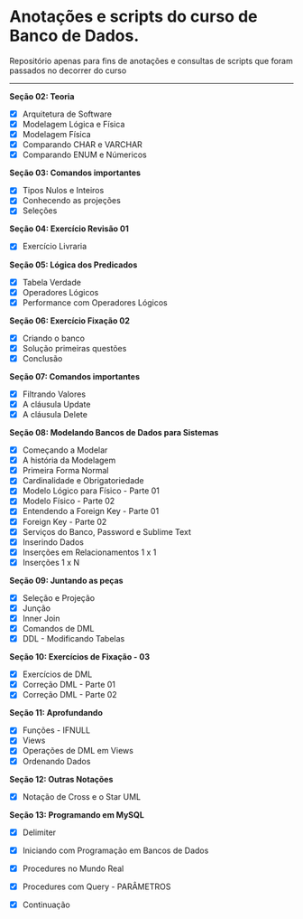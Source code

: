 # Anotações e scripts do curso de Banco de Dados.

<p> Repositório apenas para fins de anotações e consultas de scripts que foram passados no decorrer do curso </p>

---

**Seção 02: Teoria**
- [x] Arquitetura de Software
- [x] Modelagem Lógica e Física
- [x] Modelagem Física
- [x] Comparando CHAR e VARCHAR
- [x] Comparando ENUM e Númericos

**Seção 03: Comandos importantes**
- [x] Tipos Nulos e Inteiros
- [x] Conhecendo as projeções
- [x] Seleções

**Seção 04: Exercício Revisão 01**
- [x] Exercício Livraria

**Seção 05: Lógica dos Predicados**
- [x] Tabela Verdade
- [x] Operadores Lógicos
- [x] Performance com Operadores Lógicos

**Seção 06: Exercício Fixação 02**
- [x] Criando o banco
- [x] Solução primeiras questões
- [x] Conclusão

**Seção 07: Comandos importantes**
- [x] Filtrando Valores
- [x] A cláusula Update
- [x] A cláusula Delete

**Seção 08: Modelando Bancos de Dados para Sistemas**
- [x] Começando a Modelar
- [x] A história da Modelagem
- [x] Primeira Forma Normal
- [x] Cardinalidade e Obrigatoriedade
- [x] Modelo Lógico para Físico - Parte 01
- [x] Modelo Físico - Parte 02
- [x] Entendendo a Foreign Key - Parte 01
- [x] Foreign Key - Parte 02
- [x] Serviços do Banco, Password e Sublime Text
- [x] Inserindo Dados
- [x] Inserções em Relacionamentos 1 x 1
- [x] Inserções 1 x N

**Seção 09: Juntando as peças**
- [x] Seleção e Projeção
- [x] Junção
- [x] Inner Join
- [x] Comandos de DML
- [x] DDL - Modificando Tabelas

**Seção 10: Exercícios de Fixação - 03**
- [x] Exercícios de DML
- [x] Correção DML - Parte 01
- [x] Correção DML - Parte 02

**Seção 11: Aprofundando**
- [x] Funções - IFNULL
- [x] Views
- [x] Operações de DML em Views
- [x] Ordenando Dados

**Seção 12: Outras Notações**
- [x] Notação de Cross e o Star UML

**Seção 13: Programando em MySQL**
- [x] Delimiter
- [x] Iniciando com Programação em Bancos de Dados
- [x] Procedures no Mundo Real
- [x] Procedures com Query - PARÂMETROS
- [x] Continuação




